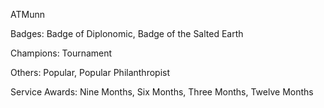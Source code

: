 ATMunn

Badges: Badge of Diplonomic, Badge of the Salted Earth 

Champions: Tournament

Others: Popular, Popular Philanthropist

Service Awards: Nine Months, Six Months, Three Months, Twelve Months


